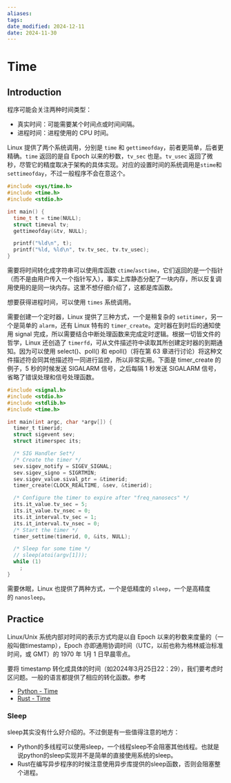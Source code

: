 ```yaml
---
aliases: 
tags: 
date_modified: 2024-12-11
date: 2024-11-30
---
```


# Time

## Introduction

程序可能会关注两种时间类型：

- 真实时间：可能需要某个时间点或时间间隔。
- 进程时间：进程使用的 CPU 时间。

Linux 提供了两个系统调用，分别是 `time` 和 `gettimeofday`，前者更简单，后者更精确。`time` 返回的是自 Epoch 以来的秒数，`tv_sec` 也是。`tv_usec` 返回了微秒，尽管它的精度取决于架构的具体实现。对应的设置时间的系统调用是`stime`和`settimeofday`，不过一般程序不会在意这个。

```c
#include <sys/time.h>
#include <time.h>
#include <stdio.h>

int main() {
  time_t t = time(NULL);
  struct timeval tv;
  gettimeofday(&tv, NULL);

  printf("%ld\n", t);
  printf("%ld, %ld\n", tv.tv_sec, tv.tv_usec);
}
```

需要将时间转化成字符串可以使用库函数 `ctime`/`asctime`，它们返回的是一个指针（而不是由用户传入一个指针写入），事实上库静态分配了一块内存，所以反复调用使用的是同一块内存。这里不想仔细介绍了，这都是库函数。

想要获得进程时间，可以使用 `times` 系统调用。

需要创建一个定时器，Linux 提供了三种方式，一个是稍复杂的 `setitimer`，另一个是简单的 `alarm`，还有 Linux 特有的 `timer_create`。定时器在到时后的通知使用 signal 完成，所以需要结合中断处理函数来完成定时逻辑。根据一切皆文件的哲学，Linux 还创造了 `timerfd`，可从文件描述符中读取其所创建定时器的到期通知。因为可以使用 select()、poll() 和 epoll()（将在第 63 章进行讨论）将这种文件描述符会同其他描述符一同进行监控，所以非常实用。下面是 timer_create 的例子，5 秒的时候发送 SIGALARM 信号，之后每隔 1 秒发送 SIGALARM 信号，省略了错误处理和信号处理函数。

```c
#include <signal.h>
#include <stdio.h>
#include <stdlib.h>
#include <time.h>

int main(int argc, char *argv[]) {
  timer_t timerid;
  struct sigevent sev;
  struct itimerspec its;

  /* SIG Handler Set*/
  /* Create the timer */
  sev.sigev_notify = SIGEV_SIGNAL;
  sev.sigev_signo = SIGRTMIN;
  sev.sigev_value.sival_ptr = &timerid;
  timer_create(CLOCK_REALTIME, &sev, &timerid);

  /* Configure the timer to expire after "freq_nanosecs" */
  its.it_value.tv_sec = 5;
  its.it_value.tv_nsec = 0;
  its.it_interval.tv_sec = 1;
  its.it_interval.tv_nsec = 0;
  /* Start the timer */
  timer_settime(timerid, 0, &its, NULL);

  /* Sleep for some time */
  // sleep(atoi(argv[1]));
  while (1)
    ;
}
```

需要休眠，Linux 也提供了两种方式，一个是低精度的 `sleep`，一个是高精度的 `nanosleep`。

## Practice

Linux/Unix 系统内部对时间的表示方式均是以自 Epoch 以来的秒数来度量的（一般叫做timestamp），Epoch 亦即通用协调时间（UTC，以前也称为格林威治标准时间，或 GMT）的 1970 年 1月 1 日早晨零点。

要将 timestamp 转化成具体的时间（如2024年3月25日22：29），我们要考虑时区问题。一般的语言都提供了相应的转化函数。参考

- [Python - Time](../../编程语言/Python/库/时间.md)
- [Rust - Time](../../编程语言/Rust/库/时间.md)

### Sleep

sleep其实没有什么好介绍的。不过倒是有一些值得注意的地方：

- Python的多线程可以使用sleep，一个线程sleep不会阻塞其他线程。也就是说python的sleep实现并不是简单的直接使用系统的sleep。
- Rust在编写异步程序的时候注意使用异步库提供的sleep函数，否则会阻塞整个进程。
